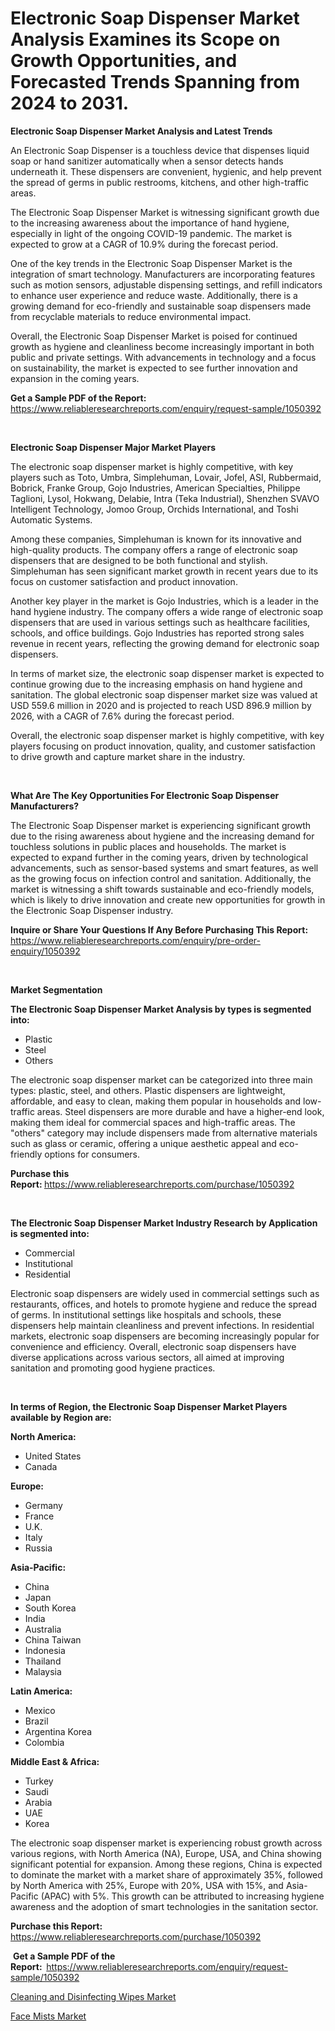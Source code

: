 <p><h1>Electronic Soap Dispenser Market Analysis Examines its Scope on Growth Opportunities, and Forecasted Trends Spanning from 2024 to 2031.</h1></p><p><strong>Electronic Soap Dispenser Market Analysis and Latest Trends</strong></p>
<p><p>An Electronic Soap Dispenser is a touchless device that dispenses liquid soap or hand sanitizer automatically when a sensor detects hands underneath it. These dispensers are convenient, hygienic, and help prevent the spread of germs in public restrooms, kitchens, and other high-traffic areas.</p><p>The Electronic Soap Dispenser Market is witnessing significant growth due to the increasing awareness about the importance of hand hygiene, especially in light of the ongoing COVID-19 pandemic. The market is expected to grow at a CAGR of 10.9% during the forecast period.</p><p>One of the key trends in the Electronic Soap Dispenser Market is the integration of smart technology. Manufacturers are incorporating features such as motion sensors, adjustable dispensing settings, and refill indicators to enhance user experience and reduce waste. Additionally, there is a growing demand for eco-friendly and sustainable soap dispensers made from recyclable materials to reduce environmental impact.</p><p>Overall, the Electronic Soap Dispenser Market is poised for continued growth as hygiene and cleanliness become increasingly important in both public and private settings. With advancements in technology and a focus on sustainability, the market is expected to see further innovation and expansion in the coming years.</p></p>
<p><strong>Get a Sample PDF of the Report:&nbsp;</strong> <a href="https://www.reliableresearchreports.com/enquiry/request-sample/1050392">https://www.reliableresearchreports.com/enquiry/request-sample/1050392</a></p>
<p>&nbsp;</p>
<p><strong>Electronic Soap Dispenser Major Market Players</strong></p>
<p><p>The electronic soap dispenser market is highly competitive, with key players such as Toto, Umbra, Simplehuman, Lovair, Jofel, ASI, Rubbermaid, Bobrick, Franke Group, Gojo Industries, American Specialties, Philippe Taglioni, Lysol, Hokwang, Delabie, Intra (Teka Industrial), Shenzhen SVAVO Intelligent Technology, Jomoo Group, Orchids International, and Toshi Automatic Systems.</p><p>Among these companies, Simplehuman is known for its innovative and high-quality products. The company offers a range of electronic soap dispensers that are designed to be both functional and stylish. Simplehuman has seen significant market growth in recent years due to its focus on customer satisfaction and product innovation.</p><p>Another key player in the market is Gojo Industries, which is a leader in the hand hygiene industry. The company offers a wide range of electronic soap dispensers that are used in various settings such as healthcare facilities, schools, and office buildings. Gojo Industries has reported strong sales revenue in recent years, reflecting the growing demand for electronic soap dispensers.</p><p>In terms of market size, the electronic soap dispenser market is expected to continue growing due to the increasing emphasis on hand hygiene and sanitation. The global electronic soap dispenser market size was valued at USD 559.6 million in 2020 and is projected to reach USD 896.9 million by 2026, with a CAGR of 7.6% during the forecast period.</p><p>Overall, the electronic soap dispenser market is highly competitive, with key players focusing on product innovation, quality, and customer satisfaction to drive growth and capture market share in the industry.</p></p>
<p>&nbsp;</p>
<p><strong>What Are The Key Opportunities For Electronic Soap Dispenser Manufacturers?</strong></p>
<p><p>The Electronic Soap Dispenser market is experiencing significant growth due to the rising awareness about hygiene and the increasing demand for touchless solutions in public places and households. The market is expected to expand further in the coming years, driven by technological advancements, such as sensor-based systems and smart features, as well as the growing focus on infection control and sanitation. Additionally, the market is witnessing a shift towards sustainable and eco-friendly models, which is likely to drive innovation and create new opportunities for growth in the Electronic Soap Dispenser industry.</p></p>
<p><strong>Inquire or Share Your Questions If Any Before Purchasing This Report:</strong> <a href="https://www.reliableresearchreports.com/enquiry/pre-order-enquiry/1050392">https://www.reliableresearchreports.com/enquiry/pre-order-enquiry/1050392</a></p>
<p>&nbsp;</p>
<p><strong>Market Segmentation</strong></p>
<p><strong>The Electronic Soap Dispenser Market Analysis by types is segmented into:</strong></p>
<p><ul><li>Plastic</li><li>Steel</li><li>Others</li></ul></p>
<p><p>The electronic soap dispenser market can be categorized into three main types: plastic, steel, and others. Plastic dispensers are lightweight, affordable, and easy to clean, making them popular in households and low-traffic areas. Steel dispensers are more durable and have a higher-end look, making them ideal for commercial spaces and high-traffic areas. The "others" category may include dispensers made from alternative materials such as glass or ceramic, offering a unique aesthetic appeal and eco-friendly options for consumers.</p></p>
<p><strong>Purchase this Report:&nbsp;</strong><a href="https://www.reliableresearchreports.com/purchase/1050392">https://www.reliableresearchreports.com/purchase/1050392</a></p>
<p>&nbsp;</p>
<p><strong>The Electronic Soap Dispenser Market Industry Research by Application is segmented into:</strong></p>
<p><ul><li>Commercial</li><li>Institutional</li><li>Residential</li></ul></p>
<p><p>Electronic soap dispensers are widely used in commercial settings such as restaurants, offices, and hotels to promote hygiene and reduce the spread of germs. In institutional settings like hospitals and schools, these dispensers help maintain cleanliness and prevent infections. In residential markets, electronic soap dispensers are becoming increasingly popular for convenience and efficiency. Overall, electronic soap dispensers have diverse applications across various sectors, all aimed at improving sanitation and promoting good hygiene practices.</p></p>
<p>&nbsp;</p>
<p><strong>In terms of Region, the Electronic Soap Dispenser Market Players available by Region are:</strong></p>
<p>
    <p> <strong> North America: </strong>
        <ul>
            <li>United States</li>
            <li>Canada</li>
        </ul>
        </p> 
    <p> <strong> Europe: </strong>
        <ul>
            <li>Germany</li>
            <li>France</li>
            <li>U.K.</li>
            <li>Italy</li>
            <li>Russia</li>
        </ul>
        </p> 
    <p> <strong> Asia-Pacific: </strong>
        <ul>
            <li>China</li>
            <li>Japan</li>
            <li>South Korea</li>
            <li>India</li>
            <li>Australia</li>
            <li>China Taiwan</li>
            <li>Indonesia</li>
            <li>Thailand</li>
            <li>Malaysia</li>
        </ul>
        </p> 
    <p> <strong> Latin America: </strong>
        <ul>
            <li>Mexico</li>
            <li>Brazil</li>
            <li>Argentina Korea</li>
            <li>Colombia</li>
        </ul>
        </p> 
    <p> <strong> Middle East & Africa: </strong>
        <ul>
            <li>Turkey</li>
            <li>Saudi</li>
            <li>Arabia</li>
            <li>UAE</li>
            <li>Korea</li>
        </ul>
    </p>
    </p>
<p><p>The electronic soap dispenser market is experiencing robust growth across various regions, with North America (NA), Europe, USA, and China showing significant potential for expansion. Among these regions, China is expected to dominate the market with a market share of approximately 35%, followed by North America with 25%, Europe with 20%, USA with 15%, and Asia-Pacific (APAC) with 5%. This growth can be attributed to increasing hygiene awareness and the adoption of smart technologies in the sanitation sector.</p></p>
<p><strong>Purchase this Report: </strong><a href="https://www.reliableresearchreports.com/purchase/1050392">https://www.reliableresearchreports.com/purchase/1050392</a></p>
<p>&nbsp;<strong>Get a Sample PDF of the Report:&nbsp;&nbsp;</strong><a href="https://www.reliableresearchreports.com/enquiry/request-sample/1050392">https://www.reliableresearchreports.com/enquiry/request-sample/1050392</a></p>
<p><strong></strong></p>
<p><p><a href="https://github.com/nancykennedykellievqfqt2/Market-Research-Report-List-1/blob/main/cleaning-and-disinfecting-wipes-market.md">Cleaning and Disinfecting Wipes Market</a></p><p><a href="https://github.com/seekum/Market-Research-Report-List-1/blob/main/face-mists-market.md">Face Mists Market</a></p></p>